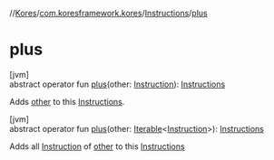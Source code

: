 //[Kores](../../../index.md)/[com.koresframework.kores](../index.md)/[Instructions](index.md)/[plus](plus.md)

# plus

[jvm]\
abstract operator fun [plus](plus.md)(other: [Instruction](../-instruction/index.md)): [Instructions](index.md)

Adds [other](plus.md) to this [Instructions](index.md).

[jvm]\
abstract operator fun [plus](plus.md)(other: [Iterable](https://kotlinlang.org/api/latest/jvm/stdlib/kotlin.collections/-iterable/index.html)<[Instruction](../-instruction/index.md)>): [Instructions](index.md)

Adds all [Instruction](../-instruction/index.md) of [other](plus.md) to this [Instructions](index.md)
